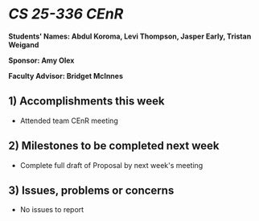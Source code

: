 # *CS 25-336 CEnR*

**Students' Names: Abdul Koroma, Levi Thompson, Jasper Early, Tristan Weigand**

**Sponsor: Amy Olex**

**Faculty Advisor: Bridget McInnes**

## 1) Accomplishments this week ##
- Attended team CEnR meeting

## 2) Milestones to be completed next week ##
- Complete full draft of Proposal by next week's meeting

## 3) Issues, problems or concerns ##
- No issues to report
